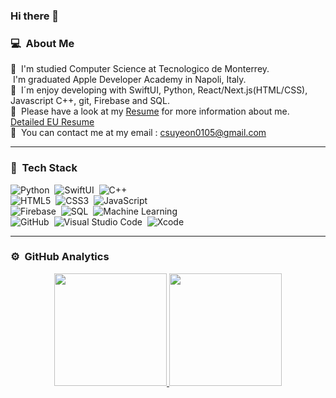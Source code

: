 ### Hi there 👋

### 💻 &nbsp;About Me
🐏 &nbsp;I'm studied Computer Science at Tecnologico de Monterrey.\
&nbsp;I'm graduated Apple Developer Academy in Napoli, Italy.\
💾 &nbsp;I´m enjoy developing with SwiftUI, Python, React/Next.js(HTML/CSS), Javascript C++, git, Firebase and SQL.\
📁 &nbsp;Please have a look at my [Resume](https://drive.google.com/file/d/1lnlY6aJ0wGShPvJquNa2dvxokIIto2yS/view?usp=sharing) for more information about me.\
[Detailed EU Resume](https://drive.google.com/file/d/12UE5Q5Qh44O1rUCLUo7k8nENZeU36uuX/view?usp=sharing) \
📩 &nbsp;You can contact me at my email : csuyeon0105@gmail.com

---

### 💾 &nbsp;Tech Stack
![Python](https://img.shields.io/badge/-Python-05122A?style=flat&logo=python)&nbsp;
![SwiftUI](https://img.shields.io/badge/-SwiftUI-05122A?style=flat&logo=swift)&nbsp;
![C++](https://img.shields.io/badge/-C++-05122A?style=flat&logo=c%2B%2B&logoColor=00599C)&nbsp;  
![HTML5](https://img.shields.io/badge/-HTML5-05122A?style=flat&logo=html5)&nbsp;
![CSS3](https://img.shields.io/badge/-CSS3-05122A?style=flat&logo=css3&logoColor=1572B6)&nbsp;
![JavaScript](https://img.shields.io/badge/-JavaScript-05122A?style=flat&logo=javascript)&nbsp;  
![Firebase](https://img.shields.io/badge/-Firebase-05122A?style=flat&logo=firebase)&nbsp;
![SQL](https://img.shields.io/badge/-SQL-05122A?style=flat&logo=mysql)&nbsp;
![Machine Learning](https://img.shields.io/badge/-Machine%20Learning-05122A?style=flat&logo=tensorflow)&nbsp;  
![GitHub](https://img.shields.io/badge/-GitHub-05122A?style=flat&logo=github)&nbsp;
![Visual Studio Code](https://img.shields.io/badge/-Visual%20Studio%20Code-05122A?style=flat&logo=visual-studio-code&logoColor=007ACC)&nbsp;
![Xcode](https://img.shields.io/badge/-Xcode-05122A?style=flat&logo=xcode)&nbsp;



---
### ⚙️ &nbsp;GitHub Analytics

<p align="center">
<a href="https://github.com/SU4696">
  <img height="180em" src="https://github-readme-stats-eight-theta.vercel.app/api?username=SU4696&show_icons=true&theme=algolia&include_all_commits=true&count_private=true"/>
  <img height="180em" src="https://github-readme-stats-eight-theta.vercel.app/api/top-langs/?username=Su4696&layout=compact&langs_count=8&theme=algolia"/>
</a>
</p>
